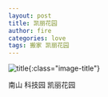 ```yaml
---
layout: post
title: 凯丽花园
author: fire
categories: love 
tags: 搬家 凯丽花园
---
```


![title](http://image.sideproject.cn/title/title_010.jpg){:class="image-title"}

南山 科技园 凯丽花园
